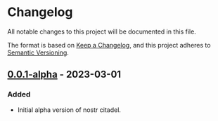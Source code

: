 # Changelog

All notable changes to this project will be documented in this file.

The format is based on [Keep a Changelog](https://keepachangelog.com/en/1.0.0/),
and this project adheres to [Semantic Versioning](https://semver.org/spec/v2.0.0.html).

## [0.0.1-alpha] - 2023-03-01

### Added

- Initial alpha version of nostr citadel.

[unreleased]: https://github.com/mrjohnsson77/nostr-citadel/compare/v0.0.1...HEAD
[0.0.1-alpha]: https://github.com/mrjohnsson77/nostr-citadel/releases/tag/v0.0.1